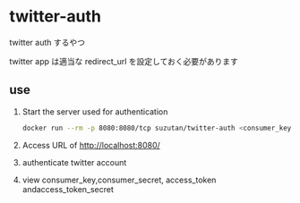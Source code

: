 # twitter-auth

twitter auth するやつ

twitter app は適当な redirect_url を設定しておく必要があります

## use

1. Start the server used for authentication

   ```bash
   docker run --rm -p 8080:8080/tcp suzutan/twitter-auth <consumer_key> <consumer_secret>
   ```

1. Access URL of <http://localhost:8080/>
1. authenticate twitter account
1. view consumer_key,consumer_secret, access_token andaccess_token_secret
